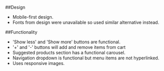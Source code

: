 ##Design
- Mobile-first design.
- Fonts from design were unavailable so used similar alternative instead.

##Functionality
- 'Show less' and 'Show more' buttons are functional.
- '+' and '-' buttons will add and remove items from cart
- Suggested products section has a functional carousel.
- Navigation dropdown is functional but menu items are not hyperlinked.
- Uses responsive images.
